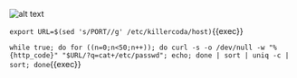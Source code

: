 ![alt text](image.png)

`export URL=$(sed 's/PORT//g' /etc/killercoda/host)`{{exec}}

`while true; do for ((n=0;n<50;n++)); do curl -s -o /dev/null -w "%{http_code}" "$URL/?q=cat+/etc/passwd"; echo; done | sort | uniq -c | sort; done`{{exec}}

